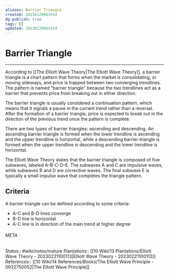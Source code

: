 ```yaml
---
aliases: Barrier Triangle
created: 20230129063554
dg-publish: true
tags: []
updated: 20230129063554
---
```

# Barrier Triangle
---
According to [[The Elliott Wave Theory\|The Elliott Wave Theory]], a barrier triangle is a chart pattern that forms when the market is consolidating, or moving sideways, and price is trapped between two converging trendlines. The pattern is named "barrier triangle" because the two trendlines act as a barrier that prevents price from breaking out in either direction.

The barrier triangle is usually considered a continuation pattern, which means that it signals a pause in the current trend rather than a reversal. After the formation of a barrier triangle, price is expected to break out in the direction of the previous trend once the pattern is complete.

There are two types of barrier triangles: ascending and descending. An ascending barrier triangle is formed when the lower trendline is ascending and the upper trendline is horizontal, while a descending barrier triangle is formed when the upper trendline is descending and the lower trendline is horizontal.

The Elliott Wave Theory states that the barrier triangle is composed of five subwaves, labeled A-B-C-D-E. The subwaves A and C are impulsive waves, while subwaves B and D are corrective waves. The final subwave E is typically a small impulse wave that completes the triangle pattern.


## Criteria
A barrier triangle can be defined according to some criteria:
- A-C and B-D lines converge
- B-D line is horizontal
- A-C line is in direction of the main trend at higher degree



###### META
Status:: #wiki/notes/mature 
Plantations:: [[10 Wiki/13 Plantations/Elliott Wave Theory - 20230221100113\|Elliott Wave Theory - 20230221100113]]
References:: [[10 Wiki/14 References/Books/The Elliott Wave Principle - 0932750052\|The Elliott Wave Principle]]
